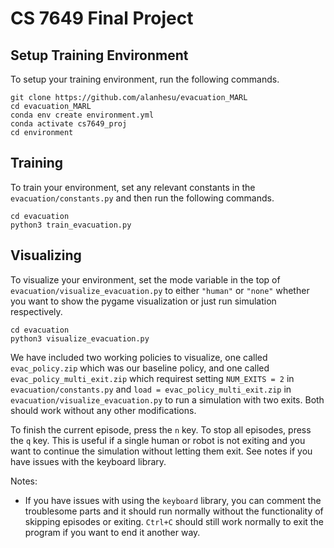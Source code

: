 # CS 7649 Final Project

## Setup Training Environment
To setup your training environment, run the following commands.

```
git clone https://github.com/alanhesu/evacuation_MARL
cd evacuation_MARL
conda env create environment.yml
conda activate cs7649_proj
cd environment
```

## Training
To train your environment, set any relevant constants in the `evacuation/constants.py` and then run the following commands.
```
cd evacuation
python3 train_evacuation.py
```


## Visualizing
To visualize your environment, set the mode variable in the top of `evacuation/visualize_evacuation.py` to either `"human"` or `"none"` whether you want to show the pygame visualization or just run simulation respectively.
```
cd evacuation
python3 visualize_evacuation.py
```

We have included two working policies to visualize, one called `evac_policy.zip` which was our baseline policy, and one called `evac_policy_multi_exit.zip` which requirest setting `NUM_EXITS = 2` in `evacuation/constants.py` and `load = evac_policy_multi_exit.zip` in `evacuation/visualize_evacuation.py` to run a simulation with two exits. Both should work without any other modifications. 

To finish the current episode, press the `n` key. To stop all episodes, press the `q` key. This is useful if a single human or robot is not exiting and you want to continue the simulation without letting them exit. See notes if you have issues with the keyboard library.

Notes:
- If you have issues with using the `keyboard` library, you can comment the troublesome parts and it should run normally without the functionality of skipping episodes or exiting. `Ctrl+C` should still work normally to exit the program if you want to end it another way.

